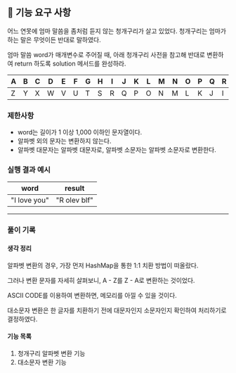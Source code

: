## 🚀 기능 요구 사항

어느 연못에 엄마 말씀을 좀처럼 듣지 않는 청개구리가 살고 있었다. 청개구리는 엄마가 하는 말은 무엇이든 반대로 말하였다.

엄마 말씀 word가 매개변수로 주어질 때, 아래 청개구리 사전을 참고해 반대로 변환하여 return 하도록 solution 메서드를 완성하라.

| A | B | C | D | E | F | G | H | I | J | K | L | M | N | O | P | Q | R | S | T | U | V | W | X | Y | Z |
| --- | --- | --- | --- | --- | --- | --- | --- | --- | --- | --- | --- | --- | --- | --- | --- | --- | --- | --- | --- | --- | --- | --- | --- | --- | --- |
| Z | Y | X | W | V | U | T | S | R | Q | P | O | N | M | L | K | J | I | H | G | F | E | D | C | B | A |

### 제한사항

- word는 길이가 1 이상 1,000 이하인 문자열이다.
- 알파벳 외의 문자는 변환하지 않는다.
- 알파벳 대문자는 알파벳 대문자로, 알파벳 소문자는 알파벳 소문자로 변환한다.

### 실행 결과 예시

| word | result |
| --- | --- |
| "I love you" | "R olev blf" |

---

### 풀이 기록
#### 생각 정리
알파벳 변환의 경우, 가장 먼저 HashMap을 통한 1:1 치환 방법이 떠올랐다.

그러나 변환 문자를 자세히 살펴보니, A - Z를 Z - A로 변환하는 것이었다.

ASCII CODE를 이용하여 변환하면, 메모리를 아낄 수 있을 것이다.

대소문자 변환은 한 글자를 치환하기 전에 대문자인지 소문자인지 확인하여 처리하기로 결정하였다.

#### 기능 목록
1. 청개구리 알파벳 변환 기능
2. 대소문자 변환 기능
